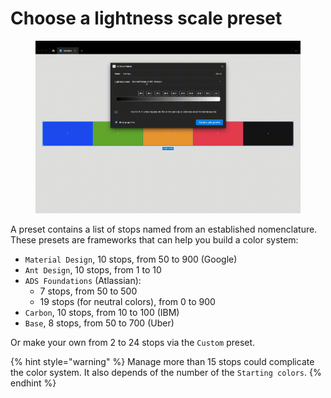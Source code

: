 # Choose a lightness scale preset

<figure><img src="../.gitbook/assets/create_palette-presets.gif" alt=""><figcaption></figcaption></figure>

A preset contains a list of stops named from an established nomenclature. These presets are frameworks that can help you build a color system:

* `Material Design`, 10 stops, from 50 to 900 (Google)
* `Ant Design`, 10 stops, from 1 to 10
* `ADS Foundations` (Atlassian):
  * 7 stops, from 50 to 500
  * 19 stops (for neutral colors), from 0 to 900
* `Carbon`, 10 stops, from 10 to 100 (IBM)
* `Base`, 8 stops, from 50 to 700 (Uber)

Or make your own from 2 to 24 stops via the `Custom` preset.

{% hint style="warning" %}
Manage more than 15 stops could complicate the color system. It also depends of the number of the `Starting colors`.
{% endhint %}
